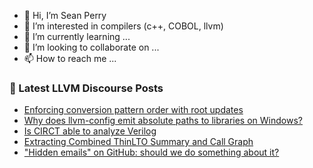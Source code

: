 - 👋 Hi, I’m Sean Perry
- 👀 I’m interested in compilers (c++, COBOL, llvm)
- 🌱 I’m currently learning ...
- 💞️ I’m looking to collaborate on ...
- 📫 How to reach me ...

<!---
s66perry/s66perry is a ✨ special ✨ repository because its `README.md` (this file) appears on your GitHub profile.
You can click the Preview link to take a look at your changes.
--->
### 📕 Latest LLVM Discourse Posts

<!-- DISCOURSE-LLVM:START -->
- [Enforcing conversion pattern order with root updates](https://discourse.llvm.org/t/enforcing-conversion-pattern-order-with-root-updates/77392#post_1)
- [Why does llvm-config emit absolute paths to libraries on Windows?](https://discourse.llvm.org/t/why-does-llvm-config-emit-absolute-paths-to-libraries-on-windows/77391#post_1)
- [Is CIRCT able to analyze Verilog](https://discourse.llvm.org/t/is-circt-able-to-analyze-verilog/66281?page=4#post_70)
- [Extracting Combined ThinLTO Summary and Call Graph](https://discourse.llvm.org/t/extracting-combined-thinlto-summary-and-call-graph/72748#post_3)
- [&quot;Hidden emails&quot; on GitHub: should we do something about it?](https://discourse.llvm.org/t/hidden-emails-on-github-should-we-do-something-about-it/74223?page=2#post_34)
<!-- DISCOURSE-LLVM:END -->
